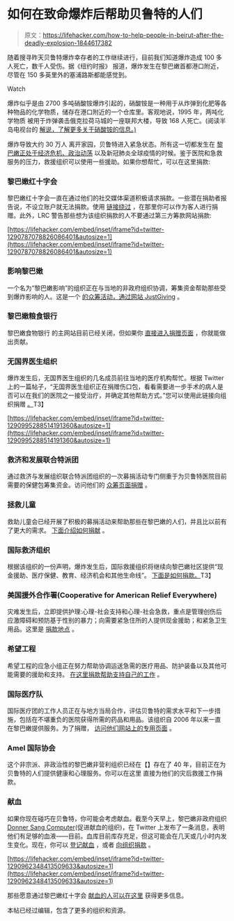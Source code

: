 # 如何在致命爆炸后帮助贝鲁特的人们

> 原文：<https://lifehacker.com/how-to-help-people-in-beirut-after-the-deadly-explosion-1844617382>

随着搜寻昨天贝鲁特爆炸幸存者的工作继续进行，目前我们知道爆炸造成 100 多人死亡，数千人受伤。据《纽约时报》 报道，爆炸发生在黎巴嫩首都港口附近，尽管在 150 多英里外的塞浦路斯都能感觉到。

Watch

爆炸似乎是由 2700 多吨硝酸铵爆炸引起的，硝酸铵是一种用于从炸弹到化肥等各种物品的化学物质，储存在港口附近的一个仓库里。客观地说，1995 年，两吨化学物质 被用于炸弹袭击俄克拉荷马城的一座联邦大楼，导致 168 人死亡。(阅读半岛电视台的 [解说，了解更多关于硝酸铵的信息。)](https://www.aljazeera.com/news/2020/08/lebanon-blast-ammonium-nitrate-industrial-accidents-200805081801872.html)

爆炸导致大约 30 万人 离开家园，贝鲁特进入紧急状态。所有这一切都发生在 [黎巴嫩正处于经济危机、政治动荡](https://www.theguardian.com/commentisfree/2020/jul/30/candlelight-lebanon-economic-crisis-social-catastrophe) 以及新冠肺炎全球疫情的时候。鉴于医院和急救服务的压力，救援组织可以使用一些援助。如果你想帮忙，可以在这里捐款:

### 黎巴嫩红十字会

黎巴嫩红十字会一直在通过他们的社交媒体渠道积极请求捐款。一些潜在捐助者报告说，不设立账户就无法捐款。使用 [链接绕过](https://www.supportlrc.app/donate/donate_guest.html) ，在那里你可以作为客人进行捐赠。此外，LRC 警告那些想为该组织捐款的人不要通过第三方筹款网站捐款:

 [https://lifehacker.com/embed/inset/iframe?id=twitter-1290787078826086401&autosize=1](https://lifehacker.com/embed/inset/iframe?id=twitter-1290787078826086401&autosize=1) 

### 影响黎巴嫩

一个名为“黎巴嫩影响”的组织正在与当地的非政府组织协调，筹集资金帮助那些受到爆炸影响的人。这是一个 [的众筹活动，通过网站 JustGiving](https://www.justgiving.com/crowdfunding/lebanon-relief?utm_term=PYp7gXzyD) 。

### 黎巴嫩粮食银行

黎巴嫩食物银行 的主网站目前已经关闭，但如果你 [直接进入捐赠页面](https://donate.lebanesefoodbank.org/) ，你就能做出贡献。

### 无国界医生组织

爆炸发生后，无国界医生组织的几名成员前往当地的医疗机构帮忙。根据 Twitter 上的一篇帖子，“无国界医生组织正在捐赠伤口包，看看需要进一步手术的病人是否可以在我们的医院之一接受治疗，并确定其他帮助方式。”您可以使用此链接向组织捐赠 [。](https://donate.doctorswithoutborders.org/onetime.cfm?err=100)T3】

 [https://lifehacker.com/embed/inset/iframe?id=twitter-1290995288514191360&autosize=1](https://lifehacker.com/embed/inset/iframe?id=twitter-1290995288514191360&autosize=1) 

### 救济和发展联合特派团

通过救济与发展组织联合特派团组织的一次募捐活动专门侧重于为贝鲁特医院目前需要的保健包筹集资金。访问他们的 [众筹页面捐赠](https://www.launchgood.com/campaign/lebanon_in_shambles#!/) 。

### 拯救儿童

救助儿童会已经开展了积极的募捐活动来帮助那些在黎巴嫩的人们，并且比以前有了更大的需求。 [下面介绍如何捐献](https://www.savethechildren.org/us/what-we-do/where-we-work/greater-middle-east-eurasia/lebanon) 。

### 国际救济组织

根据该组织的一份声明，爆炸发生后，国际救援组织将继续向黎巴嫩社区提供“现金援助、医疗保健、教育、经济机会和其他生命线”。 [下面是如何捐款。](https://www.ri.org/donate/)T3】

### 美国援外合作署(Cooperative for American Relief Everywhere)

灾难发生后，立即提供护理:心理-社会支持和心理-社会急救，重点是管理创伤后应激障碍和预防基于性别的暴力；向需要紧急住所的人提供现金援助；和紧急卫生用品。这里是 [捐款地点](https://my.care.org/site/Donation2?29051.donation=form1&df_id=29051&mfc_pref=T) 。

### 希望工程

希望工程的应急小组正在努力帮助协调运送急需的医疗用品、防护装备以及其他可能需要的援助和支持。 [在这里捐款帮助支持自己的工作](https://secure.projecthope.org/site/SPageNavigator/2020_02_Main_lightboxupdate.html?autologin=true&mfc_pref=T&s_subsrc=bt1&utm_source=fundraising&utm_medium=web&utm_campaign=evergreen) 。

### 国际医疗队

国际医疗团的工作人员正在与地方当局合作，评估贝鲁特的需求水平和下一步措施，包括在不堪重负的医院获得所需的药品和用品。该组织自 2006 年以来一直在黎巴嫩提供服务。为了捐赠， [访问他们网站上的专用页面](https://give.internationalmedicalcorps.org/page/65328/donate/1?ea.tracking.id=DP~LB21~DPHHL2108) 。

### Amel 国际协会

这个非宗派、非政治性的黎巴嫩非营利组织已经在【】存在了 40 年，目前正在为贝鲁特的人们提供健康和心理服务。你可以在这里 直接为他们的灾后救援工作捐款。

### 献血

如果你现在碰巧在贝鲁特，你可能会考虑献血。截至今天早上，黎巴嫩非政府组织[Donner Sang Computer](http://dsclebanon.org)(促进献血的组织)，在 Twitter 上发布了一条消息，表明他们有足够的血液——目前。血库目前库存充足，但这可能会在几天或几小时内发生变化。现在，你可以 [登记献血](https://dsclebanon.org/get-involved) ，或者 [向组织捐款](https://www.givingloop.org/dsc) 。

 [https://lifehacker.com/embed/inset/iframe?id=twitter-1290962348413509633&autosize=1](https://lifehacker.com/embed/inset/iframe?id=twitter-1290962348413509633&autosize=1) 

那些愿意通过黎巴嫩红十字会 [献血的人可以在这里](http://www.redcross.org.lb/SubPage.aspx?pageid=1092&PID=317) 获得更多信息。

本帖已经过编辑，包含了更多的组织和资源。